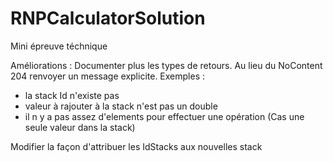 # RNPCalculatorSolution
Mini épreuve téchnique

Améliorations :
Documenter plus les types de retours. Au lieu du NoContent 204 renvoyer un message explicite. Exemples : 
 + la stack Id n'existe pas
 + valeur à rajouter à la stack n'est pas un double 
 + il n y a pas assez d'elements pour effectuer une opération (Cas une seule valeur dans la stack)
 
Modifier la façon d'attribuer les IdStacks aux nouvelles stack

